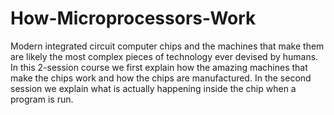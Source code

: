 # How-Microprocessors-Work
Modern integrated circuit computer chips and the machines that make them are likely the most complex pieces of technology ever devised by humans. In this 2-session course we first explain how the amazing machines that make the chips work and how the chips are manufactured. In the second session we explain what is actually happening inside the chip when a program is run.
